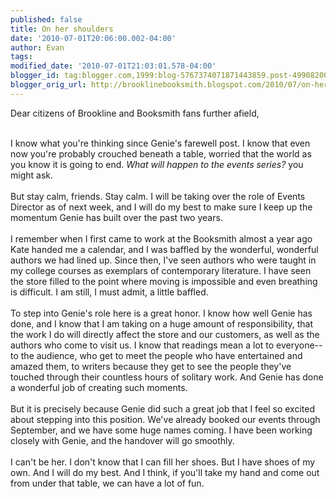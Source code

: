 ```yaml
---
published: false
title: On her shoulders
date: '2010-07-01T20:06:00.002-04:00'
author: Evan
tags: 
modified_date: '2010-07-01T21:03:01.578-04:00'
blogger_id: tag:blogger.com,1999:blog-5767374071871443859.post-4990820084533428596
blogger_orig_url: http://brooklinebooksmith.blogspot.com/2010/07/on-her-shoulders.html
---
```


Dear citizens of Brookline and Booksmith fans further afield,<div><br /></div><div>I know what you're thinking since Genie's farewell post. I know that even now you're probably crouched beneath a table, worried that the world as you know it is going to end. <i>What will happen to the events series? </i>you might ask.</div><div><br /></div><div>But stay calm, friends. Stay calm. I will be taking over the role of Events Director as of next week, and I will do my best to make sure I keep up the momentum Genie has built over the past two years.</div><div><br /></div><div>I remember when I first came to work at the Booksmith almost a year ago Kate handed me a calendar, and I was baffled by the wonderful, wonderful authors we had lined up. Since then, I've seen authors who were taught in my college courses as exemplars of contemporary literature. I have seen the store filled to the point where moving is impossible and even breathing is difficult. I am still, I must admit, a little baffled.</div><div><br /></div><div>To step into Genie's role here is a great honor. I know how well Genie has done, and I know that I am taking on a huge amount of responsibility, that the work I do will directly affect the store and our customers, as well as the authors who come to visit us. I know that readings mean a lot to everyone--to the audience, who get to meet the people who have entertained and amazed them, to writers because they get to see the people they've touched through their countless hours of solitary work. And Genie has done a wonderful job of creating such moments.</div><div><br /></div><div>But it is precisely because Genie did such a great job that I feel so excited about stepping into this position. We've already booked our events through September, and we have some huge names coming. I have been working closely with Genie, and the handover will go smoothly.</div><div><br /></div><div>I can't be her. I don't know that I can fill her shoes. But I have shoes of my own. And I will do my best. And I think, if you'll take my hand and come out from under that table, we can have a lot of fun.</div>